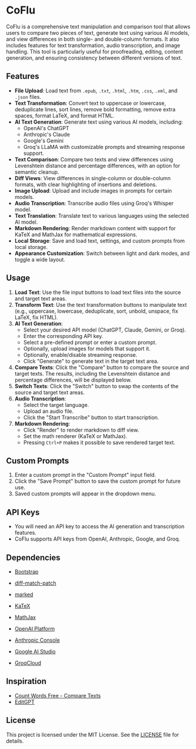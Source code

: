 # CoFlu

CoFlu is a comprehensive text manipulation and comparison tool that allows users to compare two pieces of text, generate text using various AI models, and view differences in both single- and double-column formats. It also includes features for text transformation, audio transcription, and image handling. This tool is particularly useful for proofreading, editing, content generation, and ensuring consistency between different versions of text.

## Features

- **File Upload**: Load text from `.epub`, `.txt`, `.html`, `.htm`, `.css`, `.xml`, and `.json` files.
- **Text Transformation**: Convert text to uppercase or lowercase, deduplicate lines, sort lines, remove bold formatting, remove extra spaces, format LaTeX, and format HTML.
- **AI Text Generation**: Generate text using various AI models, including:
    - OpenAI's ChatGPT
    - Anthropic's Claude
    - Google's Gemini
    - Groq's LLaMA
  with customizable prompts and streaming response support.
- **Text Comparison**: Compare two texts and view differences using Levenshtein distance and percentage differences, with an option for semantic cleanup.
- **Diff Views**: View differences in single-column or double-column formats, with clear highlighting of insertions and deletions.
- **Image Upload**: Upload and include images in prompts for certain models.
- **Audio Transcription**: Transcribe audio files using Groq's Whisper model.
- **Text Translation**: Translate text to various languages using the selected AI model.
- **Markdown Rendering**: Render markdown content with support for KaTeX and MathJax for mathematical expressions.
- **Local Storage**: Save and load text, settings, and custom prompts from local storage.
- **Appearance Customization**: Switch between light and dark modes, and toggle a wide layout.

## Usage

1. **Load Text**: Use the file input buttons to load text files into the source and target text areas.
2. **Transform Text**: Use the text transformation buttons to manipulate text (e.g., uppercase, lowercase, deduplicate, sort, unbold, unspace, fix LaTeX, fix HTML).
3. **AI Text Generation**:
    - Select your desired API model (ChatGPT, Claude, Gemini, or Groq).
    - Enter the corresponding API key.
    - Select a pre-defined prompt or enter a custom prompt.
    - Optionally, upload images for models that support it.
    - Optionally, enable/disable streaming response.
    - Click "Generate" to generate text in the target text area.
4. **Compare Texts**: Click the "Compare" button to compare the source and target texts. The results, including the Levenshtein distance and percentage differences, will be displayed below.
5. **Switch Texts**: Click the "Switch" button to swap the contents of the source and target text areas.
6. **Audio Transcription**:
    - Select the target language.
    - Upload an audio file.
    - Click the "Start Transcribe" button to start transcription.
7. **Markdown Rendering**:
    - Click "Render" to render markdown to diff view.
    - Set the math renderer (KaTeX or MathJax).
    - Pressing `Ctrl+P` makes it possible to save rendered target text.

## Custom Prompts

1. Enter a custom prompt in the "Custom Prompt" input field.
2. Click the "Save Prompt" button to save the custom prompt for future use.
3. Saved custom prompts will appear in the dropdown menu.

## API Keys

- You will need an API key to access the AI generation and transcription features.
- CoFlu supports API keys from OpenAI, Anthropic, Google, and Groq.

## Dependencies

- [Bootstrap](https://getbootstrap.com)

- [diff-match-patch](https://github.com/google/diff-match-patch)

- [marked](https://marked.js.org)

- [KaTeX](https://katex.org)
- [MathJax](https://www.mathjax.org)

- [OpenAI Platform](https://platform.openai.com/api-keys)
- [Anthropic Console](https://console.anthropic.com/settings/keys)
- [Google AI Studio](https://aistudio.google.com/app/apikey)
- [GroqCloud](https://console.groq.com/keys)

## Inspiration

- [Count Words Free - Compare Texts](https://countwordsfree.com/comparetexts)
- [EditGPT](https://editgpt.app/)

## License

This project is licensed under the MIT License. See the [LICENSE](LICENSE) file for details.
